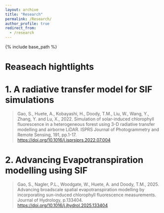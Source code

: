```yaml
---
layout: archive
title: "Research"
permalink: /Research/
author_profile: true
redirect_from:
  - /research
---
```


{% include base_path %}

# Reaseach hightlights

# 1. A radiative transfer model for SIF simulations

> Gao, S., Huete, A., Kobayashi, H., Doody, T.M., Liu, W., Wang, Y., Zhang, Y. and Lu, X., 2022. Simulation of solar-induced chlorophyll fluorescence in a heterogeneous forest using 3-D radiative transfer modelling and airborne LiDAR. ISPRS Journal of Photogrammetry and Remote Sensing, 191, pp.1-17. https://doi.org/10.1016/j.isprsjprs.2022.07.004


# 2. Advancing Evapotranspiration modelling using SIF

>Gao, S., Nagler, P.L., Woodgate, W., Huete, A. and Doody, T.M., 2025. Advancing broadscale spatial evapotranspiration modelling by incorporating sun-induced chlorophyll fluorescence measurements. Journal of Hydrology, p.133404. https://doi.org/10.1016/j.jhydrol.2025.133404
 
